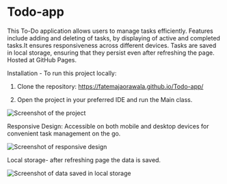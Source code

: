 # Todo-app
This To-Do application allows users to manage tasks efficiently. Features include adding and deleting of tasks, by displaying of active and completed tasks.It ensures responsiveness across different devices. Tasks are saved in local storage, ensuring that they persist even after refreshing the page.
Hosted at GitHub Pages.

Installation -
To run this project locally:

1. Clone the repository:
https://fatemajaorawala.github.io/Todo-app/

2. Open the project in your preferred IDE and run the Main class.

![Screenshot of the project](https://github.com/user-attachments/assets/df8b9e3d-126a-424d-961c-565596f1c586)

Responsive Design: Accessible on both mobile and desktop devices for 
convenient task management on the go.

![Screenshot of responsive design](https://github.com/user-attachments/assets/8ad3d0f8-2ec0-4a8e-ae27-959697704d71)

Local storage- after refreshing page the data is saved.

![Screenshot of data saved in local storage](https://github.com/user-attachments/assets/0e8082db-997d-4614-b8a4-75e08f4490ad)
